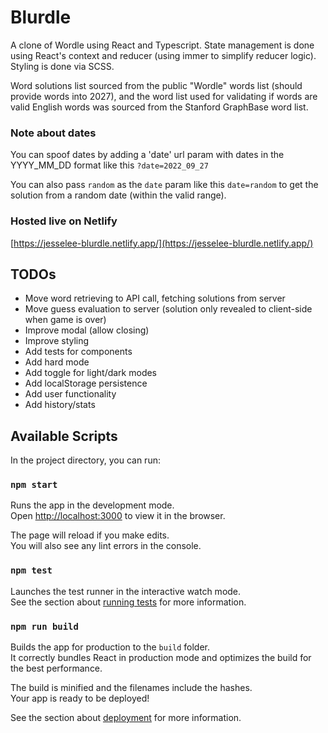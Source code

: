 # Blurdle

A clone of Wordle using React and Typescript. State management is done using React's context and reducer (using immer to simplify reducer logic). Styling is done via SCSS.

Word solutions list sourced from the public "Wordle" words list (should provide words into 2027), and the word list used for validating if words are valid English words was sourced from the Stanford GraphBase word list.

### Note about dates

You can spoof dates by adding a 'date' url param with dates in the YYYY_MM_DD format like this `?date=2022_09_27`

You can also pass `random` as the `date` param  like this `date=random` to get the solution from a random date (within the valid range).

### Hosted live on Netlify

[https://jesselee-blurdle.netlify.app/](https://jesselee-blurdle.netlify.app/)

## TODOs

* Move word retrieving to API call, fetching solutions from server
* Move guess evaluation to server (solution only revealed to client-side when game is over)
* Improve modal (allow closing)
* Improve styling
* Add tests for components
* Add hard mode
* Add toggle for light/dark modes
* Add localStorage persistence
* Add user functionality
* Add history/stats

## Available Scripts

In the project directory, you can run:

### `npm start`

Runs the app in the development mode.\
Open [http://localhost:3000](http://localhost:3000) to view it in the browser.

The page will reload if you make edits.\
You will also see any lint errors in the console.

### `npm test`

Launches the test runner in the interactive watch mode.\
See the section about [running tests](https://facebook.github.io/create-react-app/docs/running-tests) for more information.

### `npm run build`

Builds the app for production to the `build` folder.\
It correctly bundles React in production mode and optimizes the build for the best performance.

The build is minified and the filenames include the hashes.\
Your app is ready to be deployed!

See the section about [deployment](https://facebook.github.io/create-react-app/docs/deployment) for more information.
